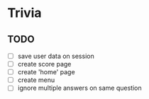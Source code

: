 # Trivia

## TODO
- [ ] save user data on session
- [ ] create score page
- [ ] create 'home' page
- [ ] create menu
- [ ] ignore multiple answers on same question
